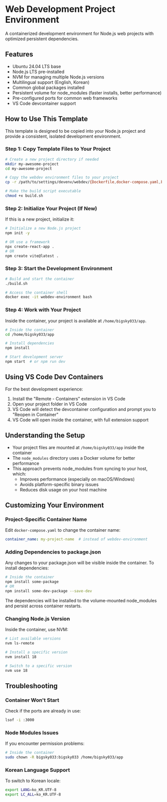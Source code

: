 # Web Development Project Environment

A containerized development environment for Node.js web projects with optimized persistent dependencies.

## Features

- Ubuntu 24.04 LTS base
- Node.js LTS pre-installed
- NVM for managing multiple Node.js versions
- Multilingual support (English, Korean)
- Common global packages installed
- Persistent volume for node_modules (faster installs, better performance)
- Pre-configured ports for common web frameworks
- VS Code devcontainer support

## How to Use This Template

This template is designed to be copied into your Node.js project and provide a consistent, isolated development environment.

### Step 1: Copy Template Files to Your Project

```bash
# Create a new project directory if needed
mkdir my-awesome-project
cd my-awesome-project

# Copy the webdev environment files to your project
cp -r /path/to/settings/devenv/webdev/{Dockerfile,docker-compose.yaml,build.sh,.devcontainer} .

# Make the build script executable
chmod +x build.sh
```

### Step 2: Initialize Your Project (If New)

If this is a new project, initialize it:

```bash
# Initialize a new Node.js project
npm init -y

# OR use a framework
npx create-react-app .
# OR
npm create vite@latest .
```

### Step 3: Start the Development Environment

```bash
# Build and start the container
./build.sh

# Access the container shell
docker exec -it webdev-environment bash
```

### Step 4: Work with Your Project

Inside the container, your project is available at `/home/bigsky033/app`.

```bash
# Inside the container
cd /home/bigsky033/app

# Install dependencies
npm install

# Start development server
npm start  # or npm run dev
```

## Using VS Code Dev Containers

For the best development experience:

1. Install the "Remote - Containers" extension in VS Code
2. Open your project folder in VS Code
3. VS Code will detect the devcontainer configuration and prompt you to "Reopen in Container"
4. VS Code will open inside the container, with full extension support

## Understanding the Setup

- Your project files are mounted at `/home/bigsky033/app` inside the container
- The `node_modules` directory uses a Docker volume for better performance
- This approach prevents node_modules from syncing to your host, which:
  - Improves performance (especially on macOS/Windows)
  - Avoids platform-specific binary issues
  - Reduces disk usage on your host machine

## Customizing Your Environment

### Project-Specific Container Name

Edit `docker-compose.yaml` to change the container name:

```yaml
container_name: my-project-name  # instead of webdev-environment
```

### Adding Dependencies to package.json

Any changes to your package.json will be visible inside the container. To install dependencies:

```bash
# Inside the container
npm install some-package
# OR
npm install some-dev-package --save-dev
```

The dependencies will be installed to the volume-mounted node_modules and persist across container restarts.

### Changing Node.js Version

Inside the container, use NVM:

```bash
# List available versions
nvm ls-remote

# Install a specific version
nvm install 18

# Switch to a specific version
nvm use 18
```

## Troubleshooting

### Container Won't Start

Check if the ports are already in use:

```bash
lsof -i :3000
```

### Node Modules Issues

If you encounter permission problems:

```bash
# Inside the container
sudo chown -R bigsky033:bigsky033 /home/bigsky033/app
```

### Korean Language Support

To switch to Korean locale:

```bash
export LANG=ko_KR.UTF-8
export LC_ALL=ko_KR.UTF-8
```